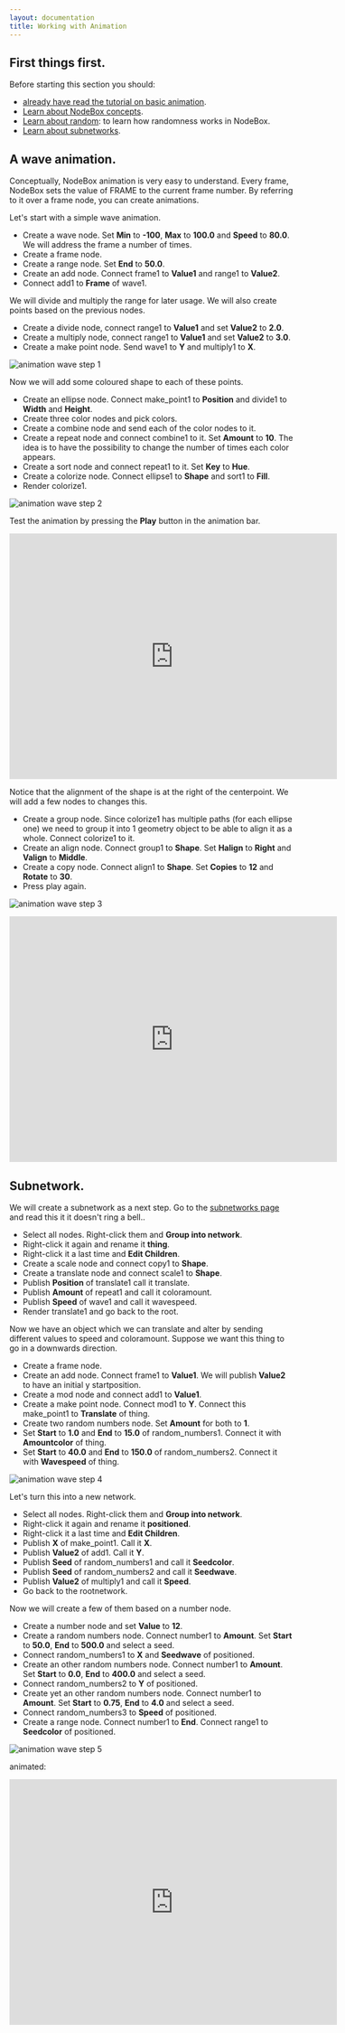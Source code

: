 ```yaml
---
layout: documentation
title: Working with Animation
---
```


First things first.
-------------------
Before starting this section you should:

* [already have read the tutorial on basic animation](/node/documentation/tutorial/animation.html).
* [Learn about NodeBox concepts](../concepts/concepts.html).
* [Learn about random](../concepts/randomness.html): to learn how randomness works in NodeBox.
* [Learn about subnetworks](../concepts/subnetworks.html).

A wave animation.
------------------

Conceptually, NodeBox animation is very easy to understand. Every frame, NodeBox sets the value of FRAME to the current frame number. By referring to it over a frame node, you can create animations.

Let's start with a simple wave animation.

* Create a wave node. Set **Min** to **-100**, **Max** to **100.0** and **Speed** to **80.0**. We will address the frame a number of times.
* Create a frame node.
* Create a range node. Set **End** to **50.0**.
* Create an add node. Connect frame1 to **Value1** and range1 to **Value2**.
* Connect add1 to **Frame** of wave1.

We will divide and multiply the range for later usage. We will also create points based on the previous nodes.

* Create a divide node, connect range1 to **Value1** and set **Value2** to **2.0**. 
* Create a multiply node, connect range1 to **Value1** and set **Value2** to **3.0**.
* Create a make point node. Send wave1 to **Y** and multiply1 to **X**.

![animation wave step 1](animation-wave-a.png)

Now we will add some coloured shape to each of these points.

* Create an ellipse node. Connect make_point1 to **Position** and divide1 to **Width** and **Height**.
* Create three color nodes and pick colors.
* Create a combine node and send each of the color nodes to it.
* Create a repeat node and connect combine1 to it. Set **Amount** to **10**. The idea is to have the possibility to change the number of times each color appears.
* Create a sort node and connect repeat1 to it. Set **Key** to **Hue**.
* Create a colorize node. Connect ellipse1 to **Shape** and sort1 to **Fill**.
* Render colorize1.

![animation wave step 2](animation-wave-b.png)

Test the animation by pressing the **Play** button in the animation bar.

<object width="580" height="435"><param name="movie" value="http://www.youtube.com/v/rQCjruUVjhQ?version=3&amp;hl=en_US"></param><param name="allowFullScreen" value="true"></param><param name="allowscriptaccess" value="always"></param><embed src="http://www.youtube.com/v/rQCjruUVjhQ?version=3&amp;hl=en_US" type="application/x-shockwave-flash" width="580" height="435" allowscriptaccess="always" allowfullscreen="true"></embed></object>

Notice that the alignment of the shape is at the right of the centerpoint. We will add a few nodes to changes this.

* Create a group node. Since colorize1 has multiple paths (for each ellipse one) we need to group it into 1 geometry object to be able to align it as a whole. Connect colorize1 to it.
* Create an align node. Connect group1 to **Shape**. Set **Halign** to **Right** and **Valign** to **Middle**.
* Create a copy node. Connect align1 to **Shape**. Set **Copies** to **12** and **Rotate** to **30**.
* Press play again.

![animation wave step 3](animation-wave-c.png)

<object width="580" height="435"><param name="movie" value="http://www.youtube.com/v/ssJJVuxLDis?version=3&amp;hl=en_US"></param><param name="allowFullScreen" value="true"></param><param name="allowscriptaccess" value="always"></param><embed src="http://www.youtube.com/v/ssJJVuxLDis?version=3&amp;hl=en_US" type="application/x-shockwave-flash" width="580" height="435" allowscriptaccess="always" allowfullscreen="true"></embed></object>

Subnetwork.
-------------

We will create a subnetwork as a next step. 
Go to the [subnetworks page](../concepts/subnetworks.html) and read this it it doesn't ring a bell..

* Select all nodes. Right-click them and **Group into network**.
* Right-click it again and rename it **thing**.
* Right-click it a last time and **Edit Children**.
* Create a scale node and connect copy1 to **Shape**.
* Create a translate node and connect scale1 to **Shape**.
* Publish **Position** of translate1 call it translate.
* Publish **Amount** of repeat1 and call it coloramount.
* Publish **Speed** of wave1 and call it wavespeed.
* Render translate1 and go back to the root.

Now we have an object which we can translate and alter by sending different values to speed and coloramount. Suppose we want this thing to go in a downwards direction.

* Create a frame node.
* Create an add node. Connect frame1 to **Value1**. We will publish **Value2** to have an initial y startposition.
* Create a mod node and connect add1 to **Value1**.
* Create a make point node. Connect mod1 to **Y**. Connect this make_point1 to **Translate** of thing.
* Create two random numbers node. Set **Amount** for both to **1**. 
* Set **Start** to **1.0** and **End** to **15.0** of random_numbers1. Connect it with **Amountcolor** of thing.
* Set **Start** to **40.0** and **End** to **150.0** of random_numbers2. Connect it with **Wavespeed** of thing.

![animation wave step 4](animation-wave-d.png)

Let's turn this into a new network.

* Select all nodes. Right-click them and **Group into network**.
* Right-click it again and rename it **positioned**.
* Right-click it a last time and **Edit Children**.
* Publish **X** of make_point1. Call it **X**.
* Publish **Value2** of add1. Call it **Y**.
* Publish **Seed** of random_numbers1 and call it **Seedcolor**.
* Publish **Seed** of random_numbers2 and call it **Seedwave**.
* Publish **Value2** of multiply1 and call it **Speed**.
* Go back to the rootnetwork.

Now we will create a few of them based on a number node.

* Create a number node and set **Value** to **12**.
* Create a random numbers node. Connect number1 to **Amount**. Set **Start** to **50.0**, **End** to **500.0** and select a seed.
* Connect random_numbers1 to **X** and **Seedwave** of positioned.
* Create an other random numbers node. Connect number1 to **Amount**. Set **Start** to **0.0**, **End** to **400.0** and select a seed.
* Connect random_numbers2 to **Y** of positioned.
* Create yet an other random numbers node. Connect number1 to **Amount**. Set **Start** to **0.75**, **End** to **4.0** and select a seed.
* Connect random_numbers3 to **Speed** of positioned.
* Create a range node. Connect number1 to **End**. Connect range1 to **Seedcolor** of positioned.

![animation wave step 5](animation-wave-e.png)

animated:

<object width="580" height="435"><param name="movie" value="http://www.youtube.com/v/qfBzpPTpDPc?version=3&amp;hl=en_US"></param><param name="allowFullScreen" value="true"></param><param name="allowscriptaccess" value="always"></param><embed src="http://www.youtube.com/v/qfBzpPTpDPc?version=3&amp;hl=en_US" type="application/x-shockwave-flash" width="580" height="435" allowscriptaccess="always" allowfullscreen="true"></embed></object>
